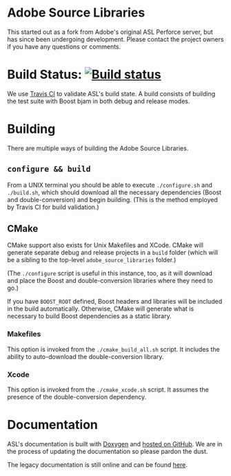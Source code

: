 # Adobe Source Libraries

This started out as a fork from Adobe's original ASL Perforce server, but has since been undergoing development. Please contact the project owners if you have any questions or comments.

# Build Status: [![Build status](https://travis-ci.org/stlab/adobe_source_libraries.png?branch=master)](https://travis-ci.org/stlab/adobe_source_libraries)

We use [Travis CI](https://travis-ci.org/stlab/adobe_source_libraries) to validate ASL's build state. A build consists of building the test suite with Boost bjam in both debug and release modes.

# Building
There are multiple ways of building the Adobe Source Libraries.

## `configure && build`
From a UNIX terminal you should be able to execute `./configure.sh` and `./build.sh`, which should download all the necessary dependencies (Boost and double-conversion) and begin building. (This is the method employed by Travis CI for build validation.)

## CMake

CMake support also exists for Unix Makefiles and XCode. CMake will generate separate debug and release projects in a `build` folder (which will be a sibling to the top-level `adobe_source_libraries` folder.)

(The `./configure` script is useful in this instance, too, as it will download and place the Boost and double-conversion libraries where they need to go.)

If you have `BOOST_ROOT` defined, Boost headers and libraries will be included in the build automatically. Otherwise, CMake will generate what is necessary to build Boost dependencies as a static library.

### Makefiles

This option is invoked from the `./cmake_build_all.sh` script. It includes the ability to auto-download the double-conversion library.

### Xcode

This option is invoked from the `./cmake_xcode.sh` script. It assumes the presence of the double-conversion dependency.

Documentation
=====
ASL's documentation is built with [Doxygen](http://www.doxygen.org) and [hosted on GitHub](http://stlab.github.io/adobe_source_libraries/). We are in the process of updating the documentation so please pardon the dust.

The legacy documentation is still online and can be found [here](http://stlab.adobe.com/).

<!---Slack
=====
A Slack team has been set up to discuss all things ASL. Feel free to join up [here](https://stlab.slack.com/signup).--->
